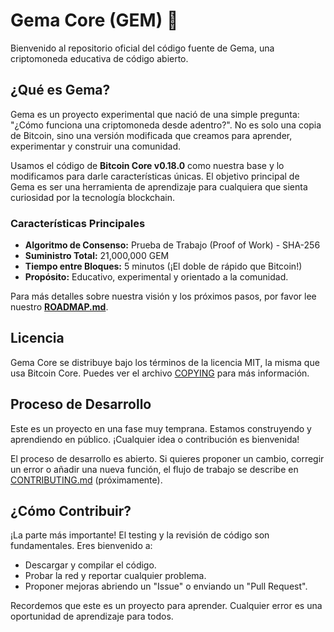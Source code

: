 # Gema Core (GEM) 💎

Bienvenido al repositorio oficial del código fuente de Gema, una criptomoneda educativa de código abierto. 

## ¿Qué es Gema?

Gema es un proyecto experimental que nació de una simple pregunta: "¿Cómo funciona una criptomoneda desde adentro?". No es solo una copia de Bitcoin, sino una versión modificada que creamos para aprender, experimentar y construir una comunidad.

Usamos el código de **Bitcoin Core v0.18.0** como nuestra base y lo modificamos para darle características únicas. El objetivo principal de Gema es ser una herramienta de aprendizaje para cualquiera que sienta curiosidad por la tecnología blockchain.

### Características Principales

* **Algoritmo de Consenso:** Prueba de Trabajo (Proof of Work) - SHA-256
* **Suministro Total:** 21,000,000 GEM
* **Tiempo entre Bloques:** 5 minutos (¡El doble de rápido que Bitcoin!)
* **Propósito:** Educativo, experimental y orientado a la comunidad.

Para más detalles sobre nuestra visión y los próximos pasos, por favor lee nuestro [**ROADMAP.md**](ROADMAP.md).

## Licencia

Gema Core se distribuye bajo los términos de la licencia MIT, la misma que usa Bitcoin Core. Puedes ver el archivo [COPYING](COPYING) para más información.

## Proceso de Desarrollo

Este es un proyecto en una fase muy temprana. Estamos construyendo y aprendiendo en público. ¡Cualquier idea o contribución es bienvenida!

El proceso de desarrollo es abierto. Si quieres proponer un cambio, corregir un error o añadir una nueva función, el flujo de trabajo se describe en [CONTRIBUTING.md](CONTRIBUTING.md) (próximamente).

## ¿Cómo Contribuir?

¡La parte más importante! El testing y la revisión de código son fundamentales. Eres bienvenido a:
* Descargar y compilar el código.
* Probar la red y reportar cualquier problema.
* Proponer mejoras abriendo un "Issue" o enviando un "Pull Request".

Recordemos que este es un proyecto para aprender. Cualquier error es una oportunidad de aprendizaje para todos.
